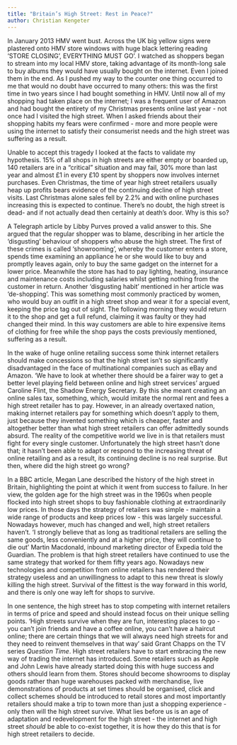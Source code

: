 ```yaml
---
title: "Britain’s High Street: Rest in Peace?"
author: Christian Kengeter
---
```


In January 2013 HMV went bust. Across the UK big yellow signs were plastered onto HMV store windows with huge black lettering reading ‘STORE CLOSING’, EVERYTHING MUST GO’. I watched as shoppers began to stream into my local HMV store, taking advantage of its month-long sale to buy albums they would have usually bought on the internet. Even I joined them in the end. As I pushed my way to the counter one thing occurred to me that would no doubt have occurred to many others: this was the first time in two years since I had bought something in HMV. Until now all of my shopping had taken place on the internet; I was a frequent user of Amazon and had bought the entirety of my Christmas presents online last year - not once had I visited the high street. When I asked friends about their shopping habits my fears were confirmed - more and more people were using the internet to satisfy their consumerist needs and the high street was suffering as a result.

Unable to accept this tragedy I looked at the facts to validate my hypothesis. 15% of all shops in high streets are either empty or boarded up, 140 retailers are in a “critical” situation and may fail, 30% more than last year and almost £1 in every £10 spent by shoppers now involves internet purchases. Even Christmas, the time of year high street retailers usually heap up profits bears evidence of the continuing decline of high street visits. Last Christmas alone sales fell by 2.2% and with online purchases increasing this is expected to continue. There’s no doubt, the high street is dead- and if not actually dead then certainly at death’s door. Why is this so?

A Telegraph article by Libby Purves proved a valid answer to this. She argued that the regular shopper was to blame, describing in her article the ‘disgusting’ behaviour of shoppers who abuse the high street. The first of these crimes is called ‘showrooming’, whereby the customer enters a store, spends time examining an appliance he or she would like to buy and promptly leaves again, only to buy the same gadget on the internet for a lower price. Meanwhile the store has had to pay lighting, heating, insurance and maintenance costs including salaries whilst getting nothing from the customer in return. Another ‘disgusting habit’ mentioned in her article was ‘de-shopping’. This was something most commonly practiced by women, who would buy an outfit in a high street shop and wear it for a special event, keeping the price tag out of sight. The following morning they would return it to the shop and get a full refund, claiming it was faulty or they had changed their mind. In this way customers are able to hire expensive items of clothing for free while the shop pays the costs previously mentioned, suffering as a result.

In the wake of huge online retailing success some think internet retailers should make concessions so that the high street isn’t so significantly disadvantaged in the face of multinational companies such as eBay and Amazon. ‘We have to look at whether there should be a fairer way to get a better level playing field between online and high street services’ argued Caroline Flint, the Shadow Energy Secretary. By this she meant creating an online sales tax, something, which, would imitate the normal rent and fees a high street retailer has to pay. However, in an already overtaxed nation, making internet retailers pay for something which doesn’t apply to them, just because they invented something which is cheaper, faster and altogether better than what high street retailers can offer admittedly sounds absurd. The reality of the competitive world we live in is that retailers must fight for every single customer. Unfortunately the high street hasn’t done that; it hasn’t been able to adapt or respond to the increasing threat of online retailing and as a result, its continuing decline is no real surprise. But then, where did the high street go wrong?

In a BBC article, Megan Lane described the history of the high street in Britain, highlighting the point at which it went from success to failure. In her view, the golden age for the high street was in the 1960s when people flocked into high street shops to buy fashionable clothing at extraordinarily low prices. In those days the strategy of retailers was simple - maintain a wide range of products and keep prices low - this was largely successful. Nowadays however, much has changed and well, high street retailers haven’t. ‘I strongly believe that as long as traditional retailers are selling the same goods, less conveniently and at a higher price, they will continue to die out’ Martin Macdonald, inbound marketing director of Expedia told the Guardian. The problem is that high street retailers have continued to use the same strategy that worked for them fifty years ago. Nowadays new technologies and competition from online retailers has rendered their strategy useless and an unwillingness to adapt to this new threat is slowly killing the high street. Survival of the fittest is the way forward in this world, and there is only one way left for shops to survive.

In one sentence, the high street has to stop competing with internet retailers in terms of price and speed and should instead focus on their unique selling points. ‘High streets survive when they are fun, interesting places to go - you can’t join friends and have a coffee online, you can’t have a haircut online; there are certain things that we will always need high streets for and they need to reinvent themselves in that way’ said Grant Chapps on the TV series *Question Time*. High street retailers have to start embracing the new way of trading the internet has introduced. Some retailers such as Apple and John Lewis have already started doing this with huge success and others should learn from them. Stores should become showrooms to display goods rather than huge warehouses packed with merchandise, live demonstrations of products at set times should be organised, click and collect schemes should be introduced to retail stores and most importantly retailers should make a trip to town more than just a shopping experience - only then will the high street survive. What lies before us is an age of adaptation and redevelopment for the high street - the internet and high street *should* be able to co-exist together, it is how they do this that is for high street retailers to decide.
